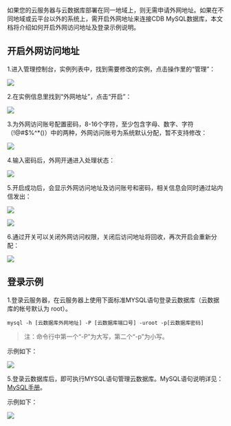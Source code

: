 如果您的云服务器与云数据库部署在同一地域上，则无需申请外网地址。如果在不同地域或云平台以外的系统上，需开启外网地址来连接CDB MySQL数据库，本文档将介绍如何开启外网访问地址及登录示例说明。

## 开启外网访问地址

1.进入管理控制台，实例列表中，找到需要修改的实例，点击操作里的“管理”：

![](https://mccdn.qcloud.com/img56825925da077.png)

2.在实例信息里找到“外网地址”，点击“开启”：

![](https://mccdn.qcloud.com/img5682595c5d4e7.png)

3.为外网访问账号配置密码，8-16个字符，至少包含字母、数字、字符（!@#$%^*()）中的两种，外网访问账号为系统默认分配，暂不支持修改：

![](https://mccdn.qcloud.com/img56825964bf4e6.png)

4.输入密码后，外网开通进入处理状态：

![](https://mccdn.qcloud.com/img5682596b1222d.png)

5.开启成功后，会显示外网访问地址及访问账号和密码，相关信息会同时通过站内信发出：

![](https://mccdn.qcloud.com/img568259720d52d.png)

![](https://mccdn.qcloud.com/img5682597c603ca.png)


6.通过开关可以关闭外网访问权限，关闭后访问地址将回收，再次开启会重新分配：

![](https://mccdn.qcloud.com/img5682598beba65.png)

## 登录示例

1.登录云服务器，在云服务器上使用下面标准MYSQL语句登录云数据库（云数据库的帐号默认为 root）。


```
mysql -h [云数据库外网地址] -P [云数据库端口号] -uroot -p[云数据库密码]
```

>注：命令行中第一个“-P”为大写，第二个“-p”为小写。

示例如下：

![](https://mccdn.qcloud.com/static/img/1ad43e0d40701c303fc00b8853cb4d3e/image.png)

5.登录云数据库后，即可执行MYSQL语句管理云数据库。MySQL语句说明详见：[MySQL手册](http://dev.mysql.com/doc/)。

示例如下：

![](https://mccdn.qcloud.com/static/img/751ff4b57b51b21bf687bff6487a69a4/image.png)